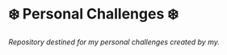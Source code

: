 # :snowflake: Personal Challenges :snowflake:

_Repository destined for my personal challenges created by my._
